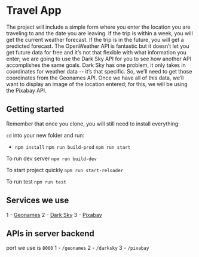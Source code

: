# Travel App
The project will include a simple form where you enter the location you are traveling to and the date you are leaving. If the trip is within a week, you will get the current weather forecast. If the trip is in the future, you will get a predicted forecast. The OpenWeather API is fantastic but it doesn’t let you get future data for free and it’s not that flexible with what information you enter; we are going to use the Dark Sky API for you to see how another API accomplishes the same goals. Dark Sky has one problem, it only takes in coordinates for weather data -- it’s that specific. So, we’ll need to get those coordinates from the Geonames API. Once we have all of this data, we’ll want to display an image of the location entered; for this, we will be using the Pixabay API.

## Getting started

Remember that once you clone, you will still need to install everything:

`cd` into your new folder and run:
- `npm install` `npm run build-prod` `npm run start`

To run dev server `npm run build-dev`

To start project quickly `npm run start-reloader`

To run test `npm run test`


## Services we use
1 - [Geonames](http://www.geonames.org/export/web-services.html)
2 - [Dark Sky](https://darksky.net/dev)
3 - [Pixabay](https://pixabay.com/api/docs/)


## APIs in server backend
port we use is `8000`
1 - `/geonames`
2 - `/darksky`
3 - `/pixabay`
